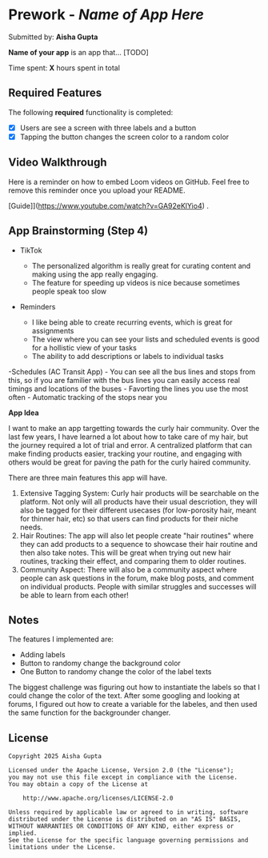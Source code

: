 # Prework - *Name of App Here*

Submitted by: **Aisha Gupta**

**Name of your app** is an app that... [TODO] 

Time spent: **X** hours spent in total

## Required Features

The following **required** functionality is completed:

- [x] Users are see a screen with three labels and a button
- [x] Tapping the button changes the screen color to a random color
 
## Video Walkthrough

Here is a reminder on how to embed Loom videos on GitHub. Feel free to remove this reminder once you upload your README. 

[Guide]](https://www.youtube.com/watch?v=GA92eKlYio4) .

## App Brainstorming (Step 4)

- TikTok
    - The personalized algorithm is really great for curating content and making using the app really engaging.
    - The feature for speeding up videos is nice because sometimes people speak too slow

- Reminders
    - I like being able to create recurring events, which is great for assignments
    - The view where you can see your lists and scheduled events is good for a hollistic view of your tasks
    - The ability to add descriptions or labels to individual tasks

-Schedules (AC Transit App)
    - You can see all the bus lines and stops from this, so if you are familier with the bus lines you can easily access real timings and locations of the buses
    - Favorting the lines you use the most often
    - Automatic tracking of the stops near you

**App Idea**

I want to make an app targetting towards the curly hair community. Over the last few years, I have learned a lot about how to take care of my hair, but the journey required a lot of trial and error. A centralized platform that can make finding products easier, tracking your routine, and engaging with others would be great for paving the path for the curly haired community. 

There are three main features this app will have. 
1) Extensive Tagging System: Curly hair products will be searchable on the platform. Not only will all products have their usual descriotion, they will also be tagged for their different usecases (for low-porosity hair, meant for thinner hair, etc) so that users can find products for their niche needs. 
2) Hair Routines: The app will also let people create "hair routines" where they can add products to a sequence to showcase their hair routine and then also take notes. This will be great when trying out new hair routines, tracking their effect, and comparing them to older routines. 
3) Community Aspect: There will also be a community aspect where people can ask questions in the forum, make blog posts, and comment on individual products. People with similar struggles and successes will be able to learn from each other!

## Notes

The features I implemented are:
- Adding labels
- Button to randomy change the background color
- One Button to randomy change the color of the label texts

The biggest challenge was figuring out how to instantiate the labels so that I could change the color of the text. After some googling and looking at forums, I figured out how to create a variable for the labeles, and then used the same function for the backgrounder changer. 



## License

    Copyright 2025 Aisha Gupta

    Licensed under the Apache License, Version 2.0 (the "License");
    you may not use this file except in compliance with the License.
    You may obtain a copy of the License at

        http://www.apache.org/licenses/LICENSE-2.0

    Unless required by applicable law or agreed to in writing, software
    distributed under the License is distributed on an "AS IS" BASIS,
    WITHOUT WARRANTIES OR CONDITIONS OF ANY KIND, either express or implied.
    See the License for the specific language governing permissions and
    limitations under the License.
